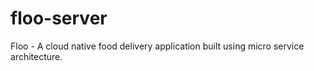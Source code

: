 # floo-server
Floo - A cloud native food delivery application built using micro service architecture.
